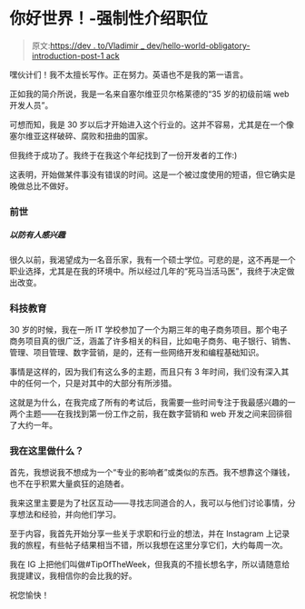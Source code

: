 # 你好世界！-强制性介绍职位

> 原文:[https://dev . to/Vladimir _ dev/hello-world-obligatory-introduction-post-1 ack](https://dev.to/vladimir_dev/hello-world-obligatory-introduction-post-1ack)

嘿伙计们！我不太擅长写作。正在努力。英语也不是我的第一语言。

正如我的简介所说，我是一名来自塞尔维亚贝尔格莱德的“35 岁的初级前端 web 开发人员”。

可想而知，我是 30 岁以后才开始进入这个行业的。这并不容易，尤其是在一个像塞尔维亚这样破碎、腐败和扭曲的国家。

但我终于成功了。我终于在我这个年纪找到了一份开发者的工作:)

这表明，开始做某件事没有错误的时间。这是一个被过度使用的短语，但它确实是晚做总比不做好。

### [](#previous-life)前世

##### [](#just-in-case-anyone-is-interested)以防有人感兴趣

很久以前，我渴望成为一名音乐家，我有一个硕士学位。可悲的是，这不再是一个职业选择，尤其是在我的环境中。所以经过几年的“死马当活马医”，我终于决定做出改变。

### [](#techrelated-education)科技教育

30 岁的时候，我在一所 IT 学校参加了一个为期三年的电子商务项目。那个电子商务项目真的很广泛，涵盖了许多相关的科目，比如电子商务、电子银行、销售、管理、项目管理、数字营销，是的，还有一些网络开发和编程基础知识。

事情是这样的，因为我们有这么多的主题，而且只有 3 年时间，我们没有深入其中的任何一个，只是对其中的大部分有所涉猎。

这就是为什么，在我完成了所有的考试后，我需要一些时间专注于我最感兴趣的一两个主题——在我找到第一份工作之前，我在数字营销和 web 开发之间来回徘徊了大约一年。

### [](#what-am-i-doing-here)我在这里做什么？

首先，我想说我不想成为一个“专业的影响者”或类似的东西。我不想靠这个赚钱，也不在乎积累大量疯狂的追随者。

我来这里主要是为了社区互动——寻找志同道合的人，我可以与他们讨论事情，分享想法和经验，并向他们学习。

至于内容，我首先开始分享一些关于求职和行业的想法，并在 Instagram 上记录我的旅程，有些帖子结果相当不错，所以我想在这里分享它们，大约每周一次。

我在 IG 上把他们叫做#TipOfTheWeek，但我真的不擅长想名字，所以请随意给我提建议，我相信你的会比我的好。

祝您愉快！